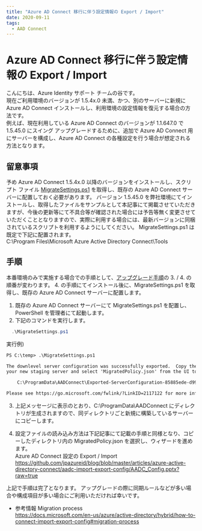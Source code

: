 ```yaml
---
title: "Azure AD Connect 移行に伴う設定情報の Export / Import"
date: 2020-09-11
tags:
  - AAD Connect
---
```


# Azure AD Connect 移行に伴う設定情報の Export / Import

こんにちは、Azure Identity サポート チームの谷です。   
現在ご利用環境のバージョンが 1.5.4x.0 未満、かつ、別のサーバーに新規に Azure AD Connect インストールし、利用環境の設定情報を復元する場合の方法です。   
例えば、現在利用している Azure AD Connect のバージョンが 1.1.647.0 で 1.5.45.0 にスイング アップグレードするために、追加で Azure AD Connect 用にサーバーを構成し、Azure AD Connect の各種設定を行う場合が想定される方法となります。

## 留意事項
予め Azure AD Connect 1.5.4x.0 以降のバージョンをインストールし、スクリプト ファイル [MigrateSettings.ps1](./aadc-import-export-config-upgrade/MigrateSettings.ps1) を取得し、既存の Azure AD Connect サーバーに配置しておく必要があります。
バージョン 1.5.45.0 を弊社環境にてインストールし、取得したファイルをサンプルとして本記事にて掲載させていただきますが、今後の更新等にて不具合等が確認された場合には予告等無く変更させていただくこととなりますので、実際に利用する場合には、最新バージョンに同梱されているスクリプトを利用するようにしてください。
MigrateSettings.ps1 は既定で下記に配置されます。   
 C:\Program Files\Microsoft Azure Active Directory Connect\Tools

## 手順
 本番環境のみで実施する場合での手順として、[アップグレード手順](../how-to-upgrade-details/AADC_Upgrade_B.pptx)の 3. / 4. の順番が変わります。
 4. の手順にてインストール後に、MigrateSettings.ps1 を取得し、既存の Azure AD Connect サーバーに配置します。

1. 既存の Azure AD Connect サーバーにて MigrateSettings.ps1 を配置し、PowerShell を管理者にて起動します。
2. 下記のコマンドを実行します。
```PowerShell
  .\MigrateSettings.ps1
```

 実行例)
 ```txt
 PS C:\temp> .\MigrateSettings.ps1
 
 The downlevel server configuration was successfully exported.  Copy the entire directory to
 your new staging server and select 'MigratedPolicy.json' from the UI to import these settings.
 
     C:\ProgramData\AADConnect\Exported-ServerConfiguration-85885ede-d99a-4c1f-9cec-cc5571b9287a
 
 Please see https://go.microsoft.com/fwlink/?LinkID=2117122 for more information on completing this process.
```

3. 上記メッセージに表示のとおり、C:\ProgramData\AADConnect にディレクトリが生成されますので、同ディレクトリごと新規に構築しているサーバーにコピーします。

4. 設定ファイルの読み込み方法は下記記事にて記載の手順と同様となり、コピーしたディレクトリ内の MigratedPolicy.json を選択し、ウィザードを進めます。  
  Azure AD Connect 設定の Export / Import  
  https://github.com/jpazureid/blog/blob/master/articles/azure-active-directory-connect/aadc-import-export-config/AADC_Config.pptx?raw=true


上記で手順は完了となります。
アップグレードの際に同期ルールなどが多い場合や構成項目が多い場合にご利用いただければ幸いです。

- 参考情報
Migration process  
https://docs.microsoft.com/en-us/azure/active-directory/hybrid/how-to-connect-import-export-config#migration-process
